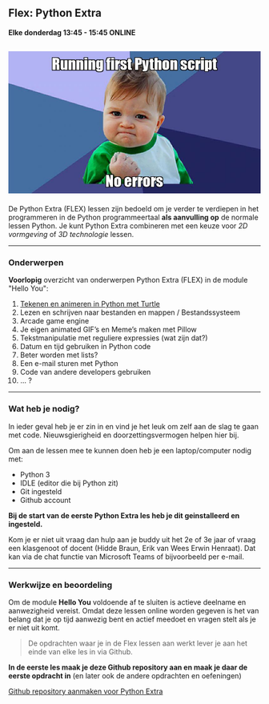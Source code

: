 ## Flex: Python Extra
**Elke donderdag 13:45 - 15:45 ONLINE**

![](meme.jpg)
---

De Python Extra (FLEX) lessen zijn bedoeld om je verder te verdiepen in het programmeren in de Python programmeertaal **als aanvulling op** de normale lessen Python. Je kunt Python Extra combineren met een keuze voor *2D vormgeving* of *3D technologie* lessen. 

---

### Onderwerpen

**Voorlopig** overzicht van onderwerpen Python Extra (FLEX) in de module "Hello You":

1. [Tekenen en animeren in Python met Turtle](01-turtle-graphics/index.md)
2. Lezen en schrijven naar bestanden en mappen / Bestandssysteem
3. Arcade game engine
4. Je eigen animated GIF’s en Meme’s maken met Pillow
5. Tekstmanipulatie met reguliere expressies (wat zijn dat?)
6. Datum en tijd gebruiken in Python code
7. Beter worden met lists?
8. Een e-mail sturen met Python
9. Code van andere developers gebruiken
10. ... ?

---

### Wat heb je nodig?
In ieder geval heb je er zin in en vind je het leuk om zelf aan de slag te gaan met code. Nieuwsgierigheid en doorzettingsvermogen helpen hier bij.

Om aan de lessen mee te kunnen doen heb je een laptop/computer nodig met:

- Python 3
- IDLE (editor die bij Python zit)
- Git ingesteld 
- Github account

**Bij de start van de eerste Python Extra les heb je dit geinstalleerd en ingesteld.** 

Kom je er niet uit vraag dan hulp aan je buddy uit het 2e of 3e jaar of vraag een klasgenoot of docent (Hidde Braun, Erik van Wees Erwin Henraat). Dat kan via de chat functie van Microsoft Teams of bijvoorbeeld per e-mail.

---

### Werkwijze en beoordeling

Om de module **Hello You** voldoende af te sluiten is actieve deelname en aanwezigheid vereist. Omdat deze lessen online worden gegeven is het van belang dat je op tijd aanwezig bent en actief meedoet en vragen stelt als je er niet uit komt.

> De opdrachten waar je in de Flex lessen aan werkt lever je aan het einde van elke les in via Github. 

**In de eerste les maak je deze Github repository aan en maak je daar de eerste opdracht in** (en later ook de andere opdrachten en oefeningen)

[Github repository aanmaken voor Python Extra](00-setup/github_setup.md)











